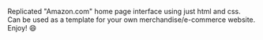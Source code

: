 Replicated "Amazon.com" home page interface using just html and css.  
Can be used as a template for your own merchandise/e-commerce website.  
Enjoy! :smile:
